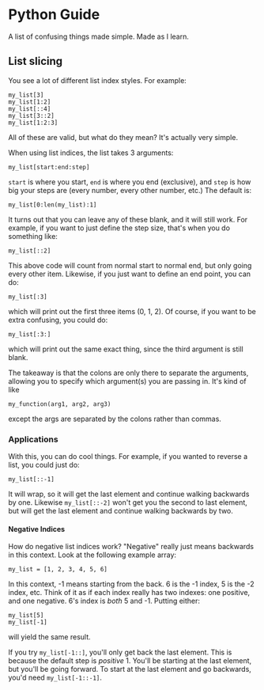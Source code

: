 # Python Guide
A list of confusing things made simple. Made as I learn.

## List slicing

You see a lot of different list index styles. For example:
```
my_list[3]
my_list[1:2]
my_list[::4]
my_list[3::2]
my_list[1:2:3]
```
All of these are valid, but what do they mean? It's actually very simple.

When using list indices, the list takes 3 arguments:
```
my_list[start:end:step]
```
```start``` is where you start, ```end``` is where you end (exclusive), and ```step``` is how big your steps are (every number, every other number, etc.) The default is:

```
my_list[0:len(my_list):1]
```

It turns out that you can leave any of these blank, and it will still work. For example, if you want to just define the step size, that's when you do something like:

```
my_list[::2]
```

This above code will count from normal start to normal end, but only going every other item. Likewise, if you just want to define an end point, you can do:

```
my_list[:3]
```

which will print out the first three items (0, 1, 2). Of course, if you want to be extra confusing, you could do:

```
my_list[:3:]
````

which will print out the same exact thing, since the third argument is still blank. 

The takeaway is that the colons are only there to separate the arguments, allowing you to specify which argument(s) you are passing in. It's kind of like

```
my_function(arg1, arg2, arg3)
```

except the args are separated by the colons rather than commas.

### Applications

With this, you can do cool things. For example, if you wanted to reverse a list, you could just do:
```
my_list[::-1]
```
It will wrap, so it will get the last element and continue walking backwards by one. Likewise ```my_list[::-2]``` won't get you the second to last element, but will get the last element and continue walking backwards by two.

#### Negative Indices

How do negative list indices work? "Negative" really just means backwards in this context. Look at the following example array:

```
my_list = [1, 2, 3, 4, 5, 6]
```

In this context, -1 means starting from the back. 6 is the -1 index, 5 is the -2 index, etc. Think of it as if each index really has two indexes: one positive, and one negative. 6's index is *both* 5 and -1. Putting either:

```
my_list[5]
my_list[-1]
```
will yield the same result.

If you try ```my_list[-1::]```, you'll only get back the last element. This is because the default step is *positive* 1. You'll be starting at the last element, but you'll be going forward. To start at the last element and go backwards, you'd need ```my_list[-1::-1]```.
